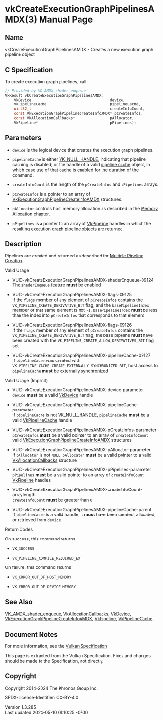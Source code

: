 # vkCreateExecutionGraphPipelinesAMDX(3) Manual Page

## Name

vkCreateExecutionGraphPipelinesAMDX - Creates a new execution graph
pipeline object



## <a href="#_c_specification" class="anchor"></a>C Specification

To create execution graph pipelines, call:

``` c
// Provided by VK_AMDX_shader_enqueue
VkResult vkCreateExecutionGraphPipelinesAMDX(
    VkDevice                                    device,
    VkPipelineCache                             pipelineCache,
    uint32_t                                    createInfoCount,
    const VkExecutionGraphPipelineCreateInfoAMDX* pCreateInfos,
    const VkAllocationCallbacks*                pAllocator,
    VkPipeline*                                 pPipelines);
```

## <a href="#_parameters" class="anchor"></a>Parameters

- `device` is the logical device that creates the execution graph
  pipelines.

- `pipelineCache` is either [VK_NULL_HANDLE](https://registry.khronos.org/vulkan/specs/1.3-extensions/man/html/VK_NULL_HANDLE.html),
  indicating that pipeline caching is disabled; or the handle of a valid
  <a
  href="https://registry.khronos.org/vulkan/specs/1.3-extensions/html/vkspec.html#pipelines-cache"
  target="_blank" rel="noopener">pipeline cache</a> object, in which
  case use of that cache is enabled for the duration of the command.

- `createInfoCount` is the length of the `pCreateInfos` and `pPipelines`
  arrays.

- `pCreateInfos` is a pointer to an array of
  [VkExecutionGraphPipelineCreateInfoAMDX](https://registry.khronos.org/vulkan/specs/1.3-extensions/man/html/VkExecutionGraphPipelineCreateInfoAMDX.html)
  structures.

- `pAllocator` controls host memory allocation as described in the <a
  href="https://registry.khronos.org/vulkan/specs/1.3-extensions/html/vkspec.html#memory-allocation"
  target="_blank" rel="noopener">Memory Allocation</a> chapter.

- `pPipelines` is a pointer to an array of [VkPipeline](https://registry.khronos.org/vulkan/specs/1.3-extensions/man/html/VkPipeline.html)
  handles in which the resulting execution graph pipeline objects are
  returned.

## <a href="#_description" class="anchor"></a>Description

Pipelines are created and returned as described for <a
href="https://registry.khronos.org/vulkan/specs/1.3-extensions/html/vkspec.html#pipelines-multiple"
target="_blank" rel="noopener">Multiple Pipeline Creation</a>.

Valid Usage

- <a href="#VUID-vkCreateExecutionGraphPipelinesAMDX-shaderEnqueue-09124"
  id="VUID-vkCreateExecutionGraphPipelinesAMDX-shaderEnqueue-09124"></a>
  VUID-vkCreateExecutionGraphPipelinesAMDX-shaderEnqueue-09124  
  The <a
  href="https://registry.khronos.org/vulkan/specs/1.3-extensions/html/vkspec.html#features-shaderEnqueue"
  target="_blank" rel="noopener"><code>shaderEnqueue</code> feature</a>
  **must** be enabled

- <a href="#VUID-vkCreateExecutionGraphPipelinesAMDX-flags-09125"
  id="VUID-vkCreateExecutionGraphPipelinesAMDX-flags-09125"></a>
  VUID-vkCreateExecutionGraphPipelinesAMDX-flags-09125  
  If the `flags` member of any element of `pCreateInfos` contains the
  `VK_PIPELINE_CREATE_DERIVATIVE_BIT` flag, and the `basePipelineIndex`
  member of that same element is not `-1`, `basePipelineIndex` **must**
  be less than the index into `pCreateInfos` that corresponds to that
  element

- <a href="#VUID-vkCreateExecutionGraphPipelinesAMDX-flags-09126"
  id="VUID-vkCreateExecutionGraphPipelinesAMDX-flags-09126"></a>
  VUID-vkCreateExecutionGraphPipelinesAMDX-flags-09126  
  If the `flags` member of any element of `pCreateInfos` contains the
  `VK_PIPELINE_CREATE_DERIVATIVE_BIT` flag, the base pipeline **must**
  have been created with the `VK_PIPELINE_CREATE_ALLOW_DERIVATIVES_BIT`
  flag set

- <a href="#VUID-vkCreateExecutionGraphPipelinesAMDX-pipelineCache-09127"
  id="VUID-vkCreateExecutionGraphPipelinesAMDX-pipelineCache-09127"></a>
  VUID-vkCreateExecutionGraphPipelinesAMDX-pipelineCache-09127  
  If `pipelineCache` was created with
  `VK_PIPELINE_CACHE_CREATE_EXTERNALLY_SYNCHRONIZED_BIT`, host access to
  `pipelineCache` **must** be <a
  href="https://registry.khronos.org/vulkan/specs/1.3-extensions/html/vkspec.html#fundamentals-threadingbehavior"
  target="_blank" rel="noopener">externally synchronized</a>

Valid Usage (Implicit)

- <a href="#VUID-vkCreateExecutionGraphPipelinesAMDX-device-parameter"
  id="VUID-vkCreateExecutionGraphPipelinesAMDX-device-parameter"></a>
  VUID-vkCreateExecutionGraphPipelinesAMDX-device-parameter  
  `device` **must** be a valid [VkDevice](https://registry.khronos.org/vulkan/specs/1.3-extensions/man/html/VkDevice.html) handle

- <a
  href="#VUID-vkCreateExecutionGraphPipelinesAMDX-pipelineCache-parameter"
  id="VUID-vkCreateExecutionGraphPipelinesAMDX-pipelineCache-parameter"></a>
  VUID-vkCreateExecutionGraphPipelinesAMDX-pipelineCache-parameter  
  If `pipelineCache` is not [VK_NULL_HANDLE](https://registry.khronos.org/vulkan/specs/1.3-extensions/man/html/VK_NULL_HANDLE.html),
  `pipelineCache` **must** be a valid
  [VkPipelineCache](https://registry.khronos.org/vulkan/specs/1.3-extensions/man/html/VkPipelineCache.html) handle

- <a
  href="#VUID-vkCreateExecutionGraphPipelinesAMDX-pCreateInfos-parameter"
  id="VUID-vkCreateExecutionGraphPipelinesAMDX-pCreateInfos-parameter"></a>
  VUID-vkCreateExecutionGraphPipelinesAMDX-pCreateInfos-parameter  
  `pCreateInfos` **must** be a valid pointer to an array of
  `createInfoCount` valid
  [VkExecutionGraphPipelineCreateInfoAMDX](https://registry.khronos.org/vulkan/specs/1.3-extensions/man/html/VkExecutionGraphPipelineCreateInfoAMDX.html)
  structures

- <a href="#VUID-vkCreateExecutionGraphPipelinesAMDX-pAllocator-parameter"
  id="VUID-vkCreateExecutionGraphPipelinesAMDX-pAllocator-parameter"></a>
  VUID-vkCreateExecutionGraphPipelinesAMDX-pAllocator-parameter  
  If `pAllocator` is not `NULL`, `pAllocator` **must** be a valid
  pointer to a valid [VkAllocationCallbacks](https://registry.khronos.org/vulkan/specs/1.3-extensions/man/html/VkAllocationCallbacks.html)
  structure

- <a href="#VUID-vkCreateExecutionGraphPipelinesAMDX-pPipelines-parameter"
  id="VUID-vkCreateExecutionGraphPipelinesAMDX-pPipelines-parameter"></a>
  VUID-vkCreateExecutionGraphPipelinesAMDX-pPipelines-parameter  
  `pPipelines` **must** be a valid pointer to an array of
  `createInfoCount` [VkPipeline](https://registry.khronos.org/vulkan/specs/1.3-extensions/man/html/VkPipeline.html) handles

- <a
  href="#VUID-vkCreateExecutionGraphPipelinesAMDX-createInfoCount-arraylength"
  id="VUID-vkCreateExecutionGraphPipelinesAMDX-createInfoCount-arraylength"></a>
  VUID-vkCreateExecutionGraphPipelinesAMDX-createInfoCount-arraylength  
  `createInfoCount` **must** be greater than `0`

- <a href="#VUID-vkCreateExecutionGraphPipelinesAMDX-pipelineCache-parent"
  id="VUID-vkCreateExecutionGraphPipelinesAMDX-pipelineCache-parent"></a>
  VUID-vkCreateExecutionGraphPipelinesAMDX-pipelineCache-parent  
  If `pipelineCache` is a valid handle, it **must** have been created,
  allocated, or retrieved from `device`

Return Codes

On success, this command returns  
- `VK_SUCCESS`

- `VK_PIPELINE_COMPILE_REQUIRED_EXT`

On failure, this command returns  
- `VK_ERROR_OUT_OF_HOST_MEMORY`

- `VK_ERROR_OUT_OF_DEVICE_MEMORY`

## <a href="#_see_also" class="anchor"></a>See Also

[VK_AMDX_shader_enqueue](https://registry.khronos.org/vulkan/specs/1.3-extensions/man/html/VK_AMDX_shader_enqueue.html),
[VkAllocationCallbacks](https://registry.khronos.org/vulkan/specs/1.3-extensions/man/html/VkAllocationCallbacks.html),
[VkDevice](https://registry.khronos.org/vulkan/specs/1.3-extensions/man/html/VkDevice.html),
[VkExecutionGraphPipelineCreateInfoAMDX](https://registry.khronos.org/vulkan/specs/1.3-extensions/man/html/VkExecutionGraphPipelineCreateInfoAMDX.html),
[VkPipeline](https://registry.khronos.org/vulkan/specs/1.3-extensions/man/html/VkPipeline.html), [VkPipelineCache](https://registry.khronos.org/vulkan/specs/1.3-extensions/man/html/VkPipelineCache.html)

## <a href="#_document_notes" class="anchor"></a>Document Notes

For more information, see the <a
href="https://registry.khronos.org/vulkan/specs/1.3-extensions/html/vkspec.html#vkCreateExecutionGraphPipelinesAMDX"
target="_blank" rel="noopener">Vulkan Specification</a>

This page is extracted from the Vulkan Specification. Fixes and changes
should be made to the Specification, not directly.

## <a href="#_copyright" class="anchor"></a>Copyright

Copyright 2014-2024 The Khronos Group Inc.

SPDX-License-Identifier: CC-BY-4.0

Version 1.3.285  
Last updated 2024-05-10 01:10:25 -0700
